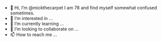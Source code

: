 - 👋 Hi, I’m @mickthecarpet I am 78 and find myself somewhat confused sometimes.
- 👀 I’m interested in ...
- 🌱 I’m currently learning ...
- 💞️ I’m looking to collaborate on ...
- 📫 How to reach me ...

<!---
mickthecarpet/mickthecarpet is a ✨ special ✨ repository because its `README.md` (this file) appears on your GitHub profile.
You can click the Preview link to take a look at your changes.
---I deleted in error some Cookies that control my Gmailaccount my Chessworld account does not come up as easily, has anyoine got any suggestion how I can restore these cookies please>
